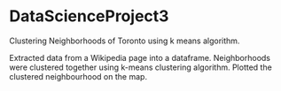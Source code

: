 # DataScienceProject3
Clustering Neighborhoods of Toronto using k means algorithm.

Extracted data from a Wikipedia page into a dataframe. Neighborhoods were clustered together using k-means clustering algorithm.
Plotted the clustered neighbourhood on the map.

